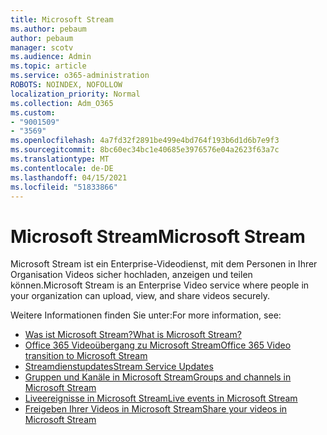 ```yaml
---
title: Microsoft Stream
ms.author: pebaum
author: pebaum
manager: scotv
ms.audience: Admin
ms.topic: article
ms.service: o365-administration
ROBOTS: NOINDEX, NOFOLLOW
localization_priority: Normal
ms.collection: Adm_O365
ms.custom:
- "9001509"
- "3569"
ms.openlocfilehash: 4a7fd32f2891be499e4bd764f193b6d1d6b7e9f3
ms.sourcegitcommit: 8bc60ec34bc1e40685e3976576e04a2623f63a7c
ms.translationtype: MT
ms.contentlocale: de-DE
ms.lasthandoff: 04/15/2021
ms.locfileid: "51833866"
---
```

# <a name="microsoft-stream"></a><span data-ttu-id="7ed84-102">Microsoft Stream</span><span class="sxs-lookup"><span data-stu-id="7ed84-102">Microsoft Stream</span></span>

<span data-ttu-id="7ed84-103">Microsoft Stream ist ein Enterprise-Videodienst, mit dem Personen in Ihrer Organisation Videos sicher hochladen, anzeigen und teilen können.</span><span class="sxs-lookup"><span data-stu-id="7ed84-103">Microsoft Stream is an Enterprise Video service where people in your organization can upload, view, and share videos securely.</span></span> 

<span data-ttu-id="7ed84-104">Weitere Informationen finden Sie unter:</span><span class="sxs-lookup"><span data-stu-id="7ed84-104">For more information, see:</span></span>

- [<span data-ttu-id="7ed84-105">Was ist Microsoft Stream?</span><span class="sxs-lookup"><span data-stu-id="7ed84-105">What is Microsoft Stream?</span></span>](https://docs.microsoft.com/stream/overview)
- [<span data-ttu-id="7ed84-106">Office 365 Videoübergang zu Microsoft Stream</span><span class="sxs-lookup"><span data-stu-id="7ed84-106">Office 365 Video transition to Microsoft Stream</span></span>](https://docs.microsoft.com/stream/migrate-from-office-365)
- [<span data-ttu-id="7ed84-107">Streamdienstupdates</span><span class="sxs-lookup"><span data-stu-id="7ed84-107">Stream Service Updates</span></span>](https://techcommunity.microsoft.com/t5/microsoft-stream-service-updates/bd-p/StreamAnnouncements)
- [<span data-ttu-id="7ed84-108">Gruppen und Kanäle in Microsoft Stream</span><span class="sxs-lookup"><span data-stu-id="7ed84-108">Groups and channels in Microsoft Stream</span></span>](https://docs.microsoft.com/stream/groups-channels-organization)
- [<span data-ttu-id="7ed84-109">Liveereignisse in Microsoft Stream</span><span class="sxs-lookup"><span data-stu-id="7ed84-109">Live events in Microsoft Stream</span></span>](https://docs.microsoft.com/stream/live-event-overview)
- [<span data-ttu-id="7ed84-110">Freigeben Ihrer Videos in Microsoft Stream</span><span class="sxs-lookup"><span data-stu-id="7ed84-110">Share your videos in Microsoft Stream</span></span>](https://docs.microsoft.com/stream/portal-share-video)
